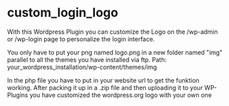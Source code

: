 # custom_login_logo
With this Wordpress Plugin you can customize the Logo on the /wp-admin or /wp-login page to personalize the login interface.

You only have to put your png named logo.png in a new folder named "img" parallel to all the themes you have installed via ftp. Path: your_wordpress_installation/wp-content/themes/img

In the php file you have to put in your website url to get the funktion working. After packing it up in a .zip file and then uploading it to your WP-Plugins you have customized the wordpress.org logo with your own one
